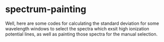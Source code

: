 # spectrum-painting
Well, here are some codes for calculating the standard deviation for some wavelength windows to select the spectra which exsit high ionization potential lines, 
as well as painting those spectra for the manual selection.
